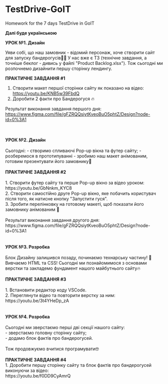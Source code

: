 # TestDrive-GoIT
Homework for the 7 days TestDrive in GoIT

<b>Далі буде українською</b>

<b>УРОК №1. Дизайн</b> 

Уяви собі, що наш замовник - відомий персонаж, хоче створити сайт для запуску бандерогусів🦆💪 
У нас вже є ТЗ (технічне завдання, а точніше беклог - дивись у файлі "Product Backlog.xlsx"). 
Тож сьогодні ми розпочнемо дизайнити першу сторінку лендингу.

<b>ПРАКТИЧНЕ ЗАВДАННЯ #1</b>

1. Створити макет першої сторінки сайту як показано на відео: <br> https://youtu.be/KNB5w39FbdQ 
2. Доробити 2 факти про Бандерогуся 🔥

Результат виконання завдання першого дня:<br>
https://www.figma.com/file/gFZRQQsiytKveoBuO5phtZ/Design?node-id=0%3A1


<br>
<br>
<b>УРОК №2. Дизайн</b>
<br>
<br>
Сьогодні:
- створимо спливаючі Pop-up вікна та футер сайту;
- розберемося в прототипуванні - зробимо наш макет анімованим, готовим презентувати його замовнику💪
<br>
<br>
<b>ПРАКТИЧНЕ ЗАВДАННЯ #2</b>
<br>
<br>
1. Створити футер сайту та перше Pop-up вікно за відео уроком: <br> https://youtu.be/GbNnkm_KYC8 <br>
2. Створити самостійно друге Pop-up вікно, яке побачить користувач після того, як натисне кнопку "Запустити гуся".<br>
3. Зробити перелінковку на готовому макеті, щоб показати його замовнику анімованим 💪<br>
<br>
Результат виконання завдання другого дня:<br>
https://www.figma.com/file/gFZRQQsiytKveoBuO5phtZ/Design?node-id=0%3A1

<br>
<br>
<br>
<b>УРОК №3. Розробка</b>
<br>
<br>
Блок Дизайну залишився позаду, починаємо технарську частину! 💪 Вивчаємо HTML та CSS!
Сьогодні ми познайомимося з основами верстки та закладемо фундамент нашого майбутнього сайту🔥
<br>
<br>
<b>ПРАКТИЧНЕ ЗАВДАННЯ #3</b>
<br>
<br>
1. Встановити редактор коду VSCode. <br>
2. Переглянути відео та повторити верстку за ним:<br> https://youtu.be/3t4YHeDp_zA

<br>
<br>
<br>
<b>УРОК №4. Розробка</b>
<br>
<br>
Сьогодні ми зверстаємо перші дві секції нашого сайту:<br>
  - зверстаємо головну сторінку сайту;<br>
  - додамо блок фактів про бандерогусей.<br>
<br>
Тож продовжуємо вчитися програмувати🤓
<br>
<br>
<b>ПРАКТИЧНЕ ЗАВДАННЯ #4</b>
<br>
1. Доробити першу сторінку сайту та блок фактів про бандерогусей виконуючи за відео:<br> https://youtu.be/f0DD9CyAmrQ
